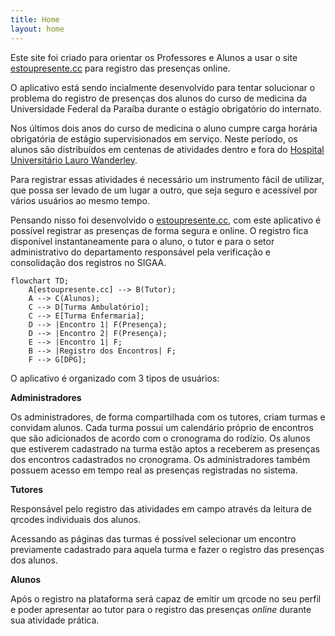 ```yaml
---
title: Home
layout: home
---
```


Este site foi criado para orientar os Professores e Alunos a usar o site [estoupresente.cc](https://estoupresente.cc) para registro das presenças online.

O aplicativo está sendo incialmente desenvolvido para tentar solucionar o problema do registro de presenças dos alunos do curso de medicina da Universidade Federal da Paraíba durante o estágio obrigatório do internato. 

Nos últimos dois anos do curso de medicina o aluno cumpre carga horária obrigatória de estágio supervisionados em serviço. Neste período, os alunos são distribuídos em centenas de atividades dentro e fora do [Hospital Universitário Lauro Wanderley](https://www.gov.br/ebserh/pt-br/hospitais-universitarios/regiao-nordeste/hulw-ufpb).

Para registrar essas atividades é necessário um instrumento fácil de utilizar, que possa ser levado de um lugar a outro, que seja seguro e acessível por vários usuários ao mesmo tempo. 

Pensando nisso foi desenvolvido o [estoupresente.cc](https://estoupresente.cc), com este aplicativo é possível registrar as presenças de forma segura e online. O registro fica disponível instantaneamente para o aluno, o tutor e para o setor administrativo do departamento responsável pela verificação e consolidação dos registros no SIGAA. 

```mermaid
flowchart TD;
    A[estoupresente.cc] --> B(Tutor);
    A --> C(Alunos);
    C --> D[Turma Ambulatório];
    C --> E[Turma Enfermaria];
    D --> |Encontro 1| F(Presença);
    D --> |Encontro 2| F(Presença);
    E --> |Encontro 1| F;
    B --> |Registro dos Encontros| F;
    F --> G[DPG];

```



O aplicativo é organizado com 3 tipos de usuários:

**Administradores**

Os administradores, de forma compartilhada com os tutores, criam turmas e convidam alunos. Cada turma possui um calendário próprio de encontros que são adicionados de acordo com o cronograma do rodízio. Os alunos que estiverem cadastrado na turma estão aptos a receberem as presenças dos encontros cadastrados no cronograma. Os administradores também possuem acesso em tempo real as presenças registradas no sistema.  

**Tutores**

Responsável pelo registro das atividades em campo através da leitura de qrcodes individuais dos alunos. 

Acessando as páginas das turmas é possível selecionar um encontro previamente cadastrado para aquela turma e fazer o registro das presenças dos alunos.

**Alunos**

Após o registro na plataforma será capaz de emitir um qrcode no seu perfil e poder apresentar ao tutor para o registro das presenças _online_ durante sua atividade prática.

